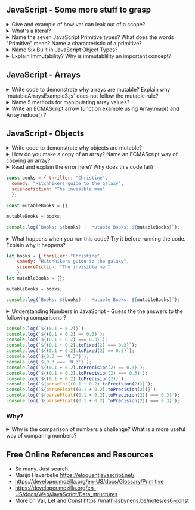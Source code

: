 ## JavaScript  - Some more stuff to grasp


<details><summary>Give and example of how var can leak out of a scope?</summary>
<p>

####  FYI, Beanie is my dog
```JavaScript
    const BEANIES_BYTE = 10;
    let beanieYrs = 9;
    var beanies_byte = 10;
    if (beanieYrs < 10){
      const BEANIES_BYTE = 15;
      var beanies_byte = 15;
      console.log(`let BEANIES_BYTE is ${BEANIES_BYTE} and var beanies_byte is ${beanies_byte}`);
    }; 
   console.log(`let BEANIES_BYTE is ${BEANIES_BYTE} and var beanies_byte is ${beanies_byte}`);
    
```
Notice, that outside of the block, Beanie's byte stays at 15 as the inner var declaration changes the value of the outer var value.

</p>
</details>

<details><summary>What's a literal?</summary>
<p>

#### literals are exact values in a program
```JavaScript
console.log("hello world!");
console.log(7);
```
A string or number written directly into a program. These literals have not been assigned to a variable.
</p>
</details>

<details><summary>Name the seven JavaScript Primitive types? What does the words "Primitive" mean? Name a characteristic of a primitive?</summary>
<p>

### The seven:
* number
* string
* boolean
* null
* undefined
* symbol
* bigint


> Is not an object and has no methods. Primitive means its represented at the lowest level of the language. All primitives are immutable. It is important not to confuse a primitive itself with a variable assigned a primitive value. The variable may be reassigned a new value, but the existing value can not be changed in the ways that objects, arrays, and functions can be altered.

> Except for null and undefined, all primitive values have object equivalents that wrap around the primitive values. 

> All primitives are immutable

- [Mozilla](https://developer.mozilla.org/en-US/docs/Glossary/Primitive)

</p>
</details>



<details><summary>Name Six Built in JavaScript Object Types?</summary>
<p>

* Array
* Date
* RegExp
* Map and WeakMap
* Set and WeakSet
* Function

There are more. However, they do not appear to be often used. Personally, haven't seen them too often in GitHub Projects.

In JavaScritpt only objects and arrays are mutable

 > In computer science, an object is a value in memory which is possibly referenced by an identifier.
  - Mozilla
</p>
</details>

<details><summary>Explain Immutability? Why is immutablility an important concept? </summary>
<p>

The Immutability describes how the primitives, variables and objects behave in the memory. Immutable data is not changed in memory, only a new reference to a new memory location is provided.

Objects and Arrays are mutable. This data in the memory is the same place, even if it appears to be assigned to different variables.

JavaScript primitives are immutable. This means that if a new value is created, it exists in a new memory location, and the original value left in place. It would be garbage collected at a point in time if not assigned to a reference. 

```JavaScript
let aString = 'immutable string';
aString = 'New immutable string';
// These are two different memory locations
```
</p>
</details>

## JavaScript  - Arrays

<details><summary> Write code to demonstrate why arrays are mutable? Explain why `mutableArraysExample3.js` does not follow the mutable rule?</summary>
<p>

 See
* Examples in mutableArraysExample1.js
* Examples in mutableArraysExample2.js
* Examples in mutableArraysExample3.js
</p>
</details>

<details><summary> Name 5 methods for manipulating array values?</summary>
<p>

```JavaScript
  array.push('new-value');
  array.pop(); //pops off the last one on the end
  array.shift(); // shifts the first on off the front
  array.sort(); // Converts to a string then sorts based on UTF-16 Codes -- Basically sorts by text order. Gotcha sorting numbers as 1000 would come before 2. Sorts original array.
  array.unshift(4,5); //adds to the front of the array;
```
Read More about UTF - 16
https://en.wikipedia.org/wiki/UTF-16

As of this text update, there are 36 array methods (a few depricated). A complete list 
https://developer.mozilla.org/en-US/docs/Web/JavaScript/Reference/Global_Objects/Array#
</p>
</details>

<details><summary> Write an ECMAScript arrow function example using Array.map() and Array.reduce()  ? </summary>
<p>
 run the `arrowMapReduce.js` example to output the results for the code below

 ```JavaScript
const mySpecialNumbers = [1, 2, 3, 4, 5, 6];

//Basic arrow function
mySpecialNumbers.map((a, i) => (console.log(`value: ${a} index: ${i}`)));

// Creating a funcy function out of an arrow function
const myNewSpecialFunc = (myArray) => (myArray.map((a, i) => (console.log(`value: ${a + i} index: ${i}`))));

myNewSpecialFunc(mySpecialNumbers)

// looping an array
const fruit = ['Apples', 'Peaches', 'Oranges', 'Bananas'];

fruit.forEach(function (item, index, array) {
    console.log(item, index, array);
})

const position = fruit.indexOf('Bananas');
console.log(`The position of Bananas: ${position}`);
```

</p>
</details>

## JavaScript  - Objects

<details><summary> Write code to demonstrate why objects are mutable?</summary>
<p>

 See
* Examples in mutableObjectsExample1.js
* Examples in mutableObjectsExample2.js
* Examples in mutableObjectsExample3.js

Notice that if you have an `array1 = array2` and you modify array2, that array1 contents are also modified. This is an example of array mutability.
Begs the question, how do you make a copy of an array? Next question ....
</p>
</details>

<details><summary> How do you make a copy of an array? Name an ECMAScript way of copying an array?</summary>
<p>

```JavaScript
    a = b.slice();
```
See the mutablity examples. There are only a few ECMAScript ways to override the mutibilty of arrays.
slice is one. 

With ECMAScript use the spread operator.
</p>
</details>

<details><summary> Read and explain the error here? Why does this code fail?
<p>

```JavaScript
const books = { thriller: "Christine", 
  comedy: "Hitchhikers guide to the galaxy", 
  sciencefiction: "The invisible man" 
  };

const mutableBooks = {};

mutableBooks = books;

console.log(`Books: ${books} |  Mutable Books: ${mutableBooks}`);
```
</p>

</summary>

<p>

JavaScript throws an error. ` TypeError: Assignment to constant variable.`
You might want to say that the ` const` keyword makes the variable `books` and `mutableBooks` immutable? 
Is that a correct or incorrect statement? Chenck out the example ``constMutable.js`

This is an example of `static semantic` error. It's not meaningful to try assign a new value to another constant that has been defined.

Try the code `mutableObjectExample1.js`

</p>
</details>

<details><summary> What happens when you run this code? Try it before running the code. Explain why it happens?
<p>

```JavaScript
let books = { thriller: "Christine", 
    comedy: "Hitchhikers guide to the galaxy", 
    sciencefiction: "The invisible man" 
    };
let mutableBooks = {};

mutableBooks = books;

console.log(`Books: ${books} |  Mutable Books: ${mutableBooks}`);
```
</p>

</summary>

<p>

Run `mutableExample2.js`

The `console.log` returns [Object Object]. This is valid code,but the result is not what you might want to see. This is not the way to access the objects contents.
Its a `semantic error` error to assume you'd receive the contents of the object . The syntax is correct, but the handling of the semantics of JavaScript is causing ambiguity about how JavaScript outputs object data.

This is related to template strings. Include this line to the code.

```JavaScript
console.log(mutableBooks);
console.log(books);
```
</p>
</details>

<details><summary> Understanding Numbers in JavaScript - Guess the the answers to the following comparisons ?
<p>

```JavaScript
console.log(`${(0.1 + 0.2)}`);
console.log(`${(0.1 + 0.2) == 0.3}`);
console.log(`${(0.1 + 0.2) === 0.3}`);
console.log(`${(0.1 + 0.2).toFixed(2) === 0.3}`);
console.log(`${(0.1 + 0.2).toFixed(2) == 0.3}`);
console.log(`${0.3 == '0.3'}`);
console.log(`${0.3 === '0.3'}`);
console.log(`${(0.1 + 0.2).toPrecision(2) == 0.3}`);
console.log(`${(0.1 + 0.2).toPrecision(2) === 0.3}`);
console.log(`${(0.1 + 0.2).toPrecision(2)}`);
console.log(`${parseInt((0.1 + 0.2).toPrecision(2))}`);
console.log(`${parseFloat((0.1 + 0.2).toPrecision(2))}`);
console.log(`${parseFloat((0.1 + 0.2).toPrecision(2)) === 0.3}`);
console.log(`${parseFloat((0.1 + 0.2).toPrecision(2)) === 0.3}`);
```

### Why?
</p>
</summary>

<p>
(0.1 + 0.2):  Answer: 0.30000000000000004 <br>
(0.1 + 0.2) == 0.3 :  Answer: false <br>
(0.1 + 0.2) === 0.3 :  Answer: false <br>
(0.1 + 0.2).toFixed(2) === 0.3 :  Answer: false <br>
(0.1 + 0.2).toFixed(2) == 0.3 :  Answer: true <br>
0.3 == '0.3' :  Answer: true <br>
0.3 === '0.3' :  Answer: false <br>
(0.1 + 0.2).toPrecision(2) == 0.3 :  Answer: true <br>
(0.1 + 0.2).toPrecision(2) === 0.3 :  Answer: false <br>
(0.1 + 0.2).toPrecision(2) :  Answer: 0.30 <br>
parseInt((0.1 + 0.2).toPrecision(2)) :  Answer: 0 <br>
parseFloat((0.1 + 0.2).toPrecision(2)) :  Answer: 0.3 <br>
parseFloat((0.1 + 0.2).toPrecision(2)) === 0.3 :  Answer: true <br>
parseFloat(0.1 + 0.2) === 0.3 :  Answer: False <br>

</p>
</details>

<details><summary>Why is the comparison of numbers a challenge? What is a more useful way of comparing numbers?</summary>
<p>

#### Computers utilise binary to convert decimal to a numbers and visa versa.
Thats why we may end up with floating point numbers that have a whole lot of trailing values after the decimal point
A better way of comparing numbers is to compare it to a resolution. This can be done by using EPSILON.
This way you'll know your answer is pretty close to the resolution of EPSILON.
This is the prefered option rather than trying to compare numbers as ```x === y```
Something I need to constantly remind myself after I forget it :-)

```JavaScript
const EPSILON = 0.01
// If you wanted to find out if your answer is close to being a number
// you could do this by using something like this ... too instead of the previous examples.
 console.log( Math.abs(3.00004 - 3 ) <= EPSILON);
 console.log( Math.abs(2.9999 - 3 ) <= EPSILON);
```

</p>
</details>


## Free Online References and Resources
* So many. Just search.
* Marijn Haverbeke https://eloquentjavascript.net/
* https://developer.mozilla.org/en-US/docs/Glossary/Primitive
* https://developer.mozilla.org/en-US/docs/Web/JavaScript/Data_structures
* More on Var, Let and Const https://mathiasbynens.be/notes/es6-const 